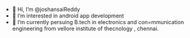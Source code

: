 - 👋 Hi, I’m @joshansaiReddy
- 👀 I’m interested in android app development
- 🌱 I’m currently persuing B.tech in electronics and con=mmunication engineering from vellore institute of thecnology , chennai.


<!---
joshansaiReddy/joshansaiReddy is a ✨ special ✨ repository because its `README.md` (this file) appears on your GitHub profile.
You can click the Preview link to take a look at your changes.
--->
